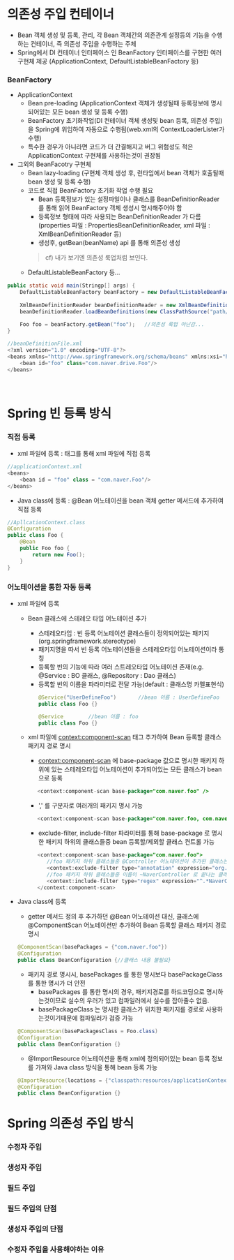 # 의존성 주입 컨테이너
* Bean 객체 생성 및 등록, 관리, 각 Bean 객체간의 의존관계 설정등의 기능을 수행하는 컨테이너, 즉 의존성 주입을 수행하는 주체
* Spring에서 DI 컨테이너 인터페이스 인 BeanFactory 인터페이스를 구현한 여러 구현체 제공 (ApplicationContext, DefaultListableBeanFactory 등)

### BeanFactory
* ApplicationContext
   * Bean pre-loading (ApplicationContext 객체가 생성될때 등록정보에 명시되어있는 모든 bean 생성 및 등록 수행)
   * BeanFactory 초기화작업(DI 컨테이너 객체 생성및 bean 등록, 의존성 주입) 을 Spring에 위임하여 자동으로 수행됨(web.xml의 ContextLoaderLister가 수행)
   * 특수한 경우가 아니라면 코드가 더 간결해지고 버그 위험성도 적은 ApplicationContext 구현체를 사용하는것이 권장됨
* 그외의 BeanFacotry 구현체
   * Bean lazy-loading (구현체 객체 생성 후, 런타임에서 bean 객체가 호출될때 bean 생성 및 등록 수행)
   * 코드로 직접 BeanFactory 초기화 작업 수행 필요
      * Bean 등록정보가 있는 설정파일이나 클래스를 BeanDefinitionReader 를 통해 읽어 BeanFactory 객체 생성시 명시해주어야 함
      * 등록정보 형태에 따라 사용되는 BeanDefinitionReader 가 다름(properties 파일 : PropertiesBeanDefinitionReader, xml 파일 : XmlBeanDefinitionReader 등)
      * 생성후, getBean(beanName) api 를 통해 의존성 생성
      > cf) 내가 보기엔 의존성 룩업처럼 보인다.
   * DefaultListableBeanFactory 등...

```java
public static void main(Stringp[] args) {
	DefaultListableBeanFactory beanFactory = new DefaultListableBeanFactory();
	
	XmlBeanDefinitionReader beanDefinitionReader = new XmlBeanDefinitionReader(beanFactory);
	beanDefinitionReader.loadBeanDefinitions(new ClassPathSource("path/to/bean/file.xml"));
	
	Foo foo = beanFactory.getBean("foo");	//의존성 룩업 아닌감...
}

//beanDefinitionFile.xml
<?xml version="1.0" encoding="UTF-8"?>
<beans xmlns="http://www.springframework.org/schema/beans" xmlns:xsi="http://www.w3.org/2001/XMLSchema-instance" xmlns:context="http://www.springframework.org/schema/context">
	<bean id="foo" class="com.naver.drive.Foo"/>
</beans>
```

<br>

# Spring 빈 등록 방식
### 직접 등록
* xml 파일에 등록 : <bean> 태그를 통해 xml 파일에 직접 등록
```java
//applicationContext.xml
<beans>
	<bean id = "foo" class = "com.naver.Foo"/>
</beans>
```

* Java class에 등록 : @Bean 어노테이션을 bean 객체 getter 메서드에 추가하여 직접 등록
```java
//ApllcationContext.class
@Configuration
public class Foo {
	@Bean
    public Foo foo {
    	return new Foo();
    }
}
```

### 어노테이션을 통한 자동 등록
* xml 파일에 등록
   * Bean 클래스에 스테레오 타입 어노테이션 추가
      * 스테레오타입 : 빈 등록 어노테이션 클래스들이 정의되어있는 패키지(org.springframework.stereotype)
      * 패키지명을 따서 빈 등록 어노테이션들을 스테레오타입 어노테이션이라 통칭
      * 등록할 빈의 기능에 따라 여러 스트레오타입 어노테이션 존재(e.g. @Service : BO 클래스, @Repository : Dao 클래스)
      * 등록할 빈의 이름을 파라미터로 전달 가능(default : 클래스명 카멜표현식)
		```java
		@Service("UserDefineFoo")		//bean 이름 : UserDefineFoo
		public class Foo {}

		@Service		//bean 이름 : foo
		public class Foo {}
		```
   * xml 파일에 <context:component-scan> 태그 추가하여 Bean 등록할 클래스 패키지 경로 명시
      * <context:component-scan> 에 base-package 값으로 명시한 패키지 하위에 있는 스테레오타입 어노테이션이 추가되어있는 모든 클래스가 bean 으로 등록
      ```java
         <context:component-scan base-package="com.naver.foo" />
      ```
      
      * ',' 를 구분자로 여러개의 패키지 명시 가능
      ```java
         <context:component-scan base-package="com.naver.foo, com.naver.bar" />
      ```      
      
      * exclude-filter, include-filter 파라미터를 통해 base-package 로 명시한 패키지 하위의 클래스들중 bean 등록할/제외할 클래스 컨트롤 가능
      ```java
         <context:component-scan base-package="com.naver.foo">
            //foo 패키지 하위 클래스들중 @Controller 어노테이션이 추가된 클래스는 제외하고 bean 등록 
            <context:exclude-filter type="annotation" expression="org.springframework.stereotype.Controller">
            //foo 패키지 하위 클래스들중 이름이 ~NaverController 로 끝나는 클래스들은 bean 으로 등록(@Controller 어노테이션이 추가되어있어도) 
            <context:include-filter type="regex" expression="^.*NaverController$">
         </context:component-scan>
      ```
      
* Java class에 등록
	* getter 메서드 정의 후 추가하던 @Bean 어노테이션 대신, 클래스에 @ComponentScan 어노테이션만 추가하여 Bean 등록할 클래스 패키지 경로 명시
	```java
	@ComponentScan(basePackages = {"com.naver.foo"})
	@Configuration
	public class BeanConfiguration {//클래스 내용 불필요}
	```
	* 패키지 경로 명시시, basePackages 를 통한 명시보다 basePackageClass 를 통한 명시가 더 안전
		* basePackages 를 통한 명시의 경우, 패키지경로를 하드코딩으로 명시하는것이므로 실수의 우러가 있고 컴파일러에서 실수를 잡아줄수 없음.
		* basePackageClass 는 명시한 클래스가 위치한 패키지를 경로로 사용하는것이기때문에 컴파일러가 검증 가능
	```java
	@ComponentScan(basePackagesClass = Foo.class)
	@Configuration
	public class BeanConfiguration {}
	```
	* @ImportResource 어노테이션을 통해 xml에 정의되어있는 bean 등록 정보를 가져와 Java class 방식을 통해 bean 등록 가능
	```java
	@ImportResource(locations = {"classpath:resources/applicationContext.xml"})
	@Configuration
	public class BeanConfiguration {}
	```
	
# Spring 의존성 주입 방식
### 수정자 주입

### 생성자 주입

### 필드 주입

### 필드 주입의 단점

### 생성자 주입의 단점

### 수정자 주입을 사용해야하는 이유
   